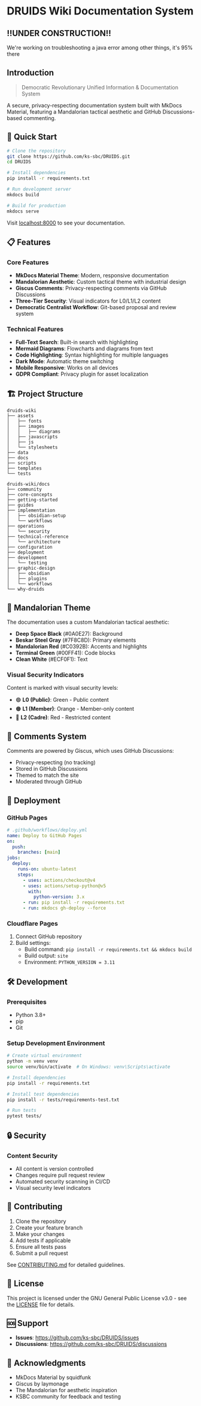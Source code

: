 # DRUIDS Wiki Documentation System

## ‼️UNDER CONSTRUCTION‼️

We're working on troubleshooting a java error among other things, it's 95% there

## Introduction

> Democratic Revolutionary Unified Information & Documentation System

A secure, privacy-respecting documentation system built with MkDocs Material, featuring a Mandalorian tactical aesthetic and GitHub Discussions-based commenting.

## 🚀 Quick Start

```bash
# Clone the repository
git clone https://github.com/ks-sbc/DRUIDS.git
cd DRUIDS

# Install dependencies
pip install -r requirements.txt

# Run development server
mkdocs build

# Build for production
mkdocs serve
```

Visit <localhost:8000> to see your documentation.

## 📋 Features

### Core Features

- **MkDocs Material Theme**: Modern, responsive documentation
- **Mandalorian Aesthetic**: Custom tactical theme with industrial design
- **Giscus Comments**: Privacy-respecting comments via GitHub Discussions
- **Three-Tier Security**: Visual indicators for L0/L1/L2 content
- **Democratic Centralist Workflow**: Git-based proposal and review system

### Technical Features

- **Full-Text Search**: Built-in search with highlighting
- **Mermaid Diagrams**: Flowcharts and diagrams from text
- **Code Highlighting**: Syntax highlighting for multiple languages
- **Dark Mode**: Automatic theme switching
- **Mobile Responsive**: Works on all devices
- **GDPR Compliant**: Privacy plugin for asset localization

## 🏗️ Project Structure

```text
druids-wiki
├── assets
│   ├── fonts
│   ├── images
│   │   ├── diagrams
│   ├── javascripts
│   ├── js
│   └── stylesheets
├── data
├── docs
├── scripts
├── templates
└── tests
```

```text
druids-wiki/docs
├── community
├── core-concepts
├── getting-started
├── guides
├── implementation
│   ├── obsidian-setup
│   └── workflows
├── operations
│   └── security
├── technical-reference
│   └── architecture
├── configuration
├── deployment
├── development
│   └── testing
├── graphic-design
│   ├── obsidian
│   ├── plugins
│   └── workflows
└── why-druids
```

## 🎨 Mandalorian Theme

The documentation uses a custom Mandalorian tactical aesthetic:

- **Deep Space Black** (#0A0E27): Background
- **Beskar Steel Gray** (#7F8C8D): Primary elements
- **Mandalorian Red** (#C0392B): Accents and highlights
- **Terminal Green** (#00FF41): Code blocks
- **Clean White** (#ECF0F1): Text

### Visual Security Indicators

Content is marked with visual security levels:

- 🟢 **L0 (Public)**: Green - Public content
- 🟠 **L1 (Member)**: Orange - Member-only content  
- 🔴 **L2 (Cadre)**: Red - Restricted content

## 💬 Comments System

Comments are powered by Giscus, which uses GitHub Discussions:

- Privacy-respecting (no tracking)
- Stored in GitHub Discussions
- Themed to match the site
- Moderated through GitHub

## 🚀 Deployment

### GitHub Pages

```yaml
# .github/workflows/deploy.yml
name: Deploy to GitHub Pages
on:
  push:
    branches: [main]
jobs:
  deploy:
    runs-on: ubuntu-latest
    steps:
      - uses: actions/checkout@v4
      - uses: actions/setup-python@v5
        with:
          python-version: 3.x
      - run: pip install -r requirements.txt
      - run: mkdocs gh-deploy --force
```

### Cloudflare Pages

1. Connect GitHub repository
2. Build settings:
   - Build command: `pip install -r requirements.txt && mkdocs build`
   - Build output: `site`
   - Environment: `PYTHON_VERSION = 3.11`

## 🛠️ Development

### Prerequisites

- Python 3.8+
- pip
- Git

### Setup Development Environment

```bash
# Create virtual environment
python -m venv venv
source venv/bin/activate  # On Windows: venv\Scripts\activate

# Install dependencies
pip install -r requirements.txt

# Install test dependencies
pip install -r tests/requirements-test.txt

# Run tests
pytest tests/
```

## 🔒 Security

### Content Security

- All content is version controlled
- Changes require pull request review
- Automated security scanning in CI/CD
- Visual security level indicators

## 🤝 Contributing

1. Clone the repository
2. Create your feature branch
3. Make your changes
4. Add tests if applicable
5. Ensure all tests pass
6. Submit a pull request

See [CONTRIBUTING.md](docs/community/contribute.md) for detailed guidelines.

## 📄 License

This project is licensed under the GNU General Public License v3.0 - see the [LICENSE](LICENSE) file for details.

## 🆘 Support

- **Issues**: <https://github.com/ks-sbc/DRUIDS/issues>
- **Discussions**: <https://github.com/ks-sbc/DRUIDS/discussions>

## 🙏 Acknowledgments

- MkDocs Material by squidfunk
- Giscus by laymonage
- The Mandalorian for aesthetic inspiration
- KSBC community for feedback and testing